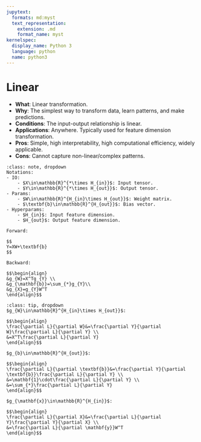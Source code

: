 ```yaml
---
jupytext:
  formats: md:myst
  text_representation:
    extension: .md
    format_name: myst
kernelspec:
  display_name: Python 3
  language: python
  name: python3
---
```

# Linear
- **What**: Linear transformation.
- **Why**: The simplest way to transform data, learn patterns, and make predictions.
- **Conditions**: The input-output relationship is linear.
- **Applications**: Anywhere. Typically used for feature dimension transformation.
- **Pros**: Simple, high interpretability, high computational efficiency, widely applicable.
- **Cons**: Cannot capture non-linear/complex patterns.

```{admonition} Math
:class: note, dropdown
Notations:
- IO:
	- $X\in\mathbb{R}^{*\times H_{in}}$: Input tensor.
	- $Y\in\mathbb{R}^{*\times H_{out}}$: Output tensor.
- Params:
	- $W\in\mathbb{R}^{H_{in}\times H_{out}}$: Weight matrix.
	- $\textbf{b}\in\mathbb{R}^{H_{out}}$: Bias vector.
- Hyperparams:
	- $H_{in}$: Input feature dimension.
	- $H_{out}$: Output feature dimension.

Forward:

$$
Y=XW+\textbf{b}
$$

Backward:

$$\begin{align}
&g_{W}=X^Tg_{Y} \\
&g_{\mathbf{b}}=\sum_{*}g_{Y}\\
&g_{X}=g_{Y}W^T
\end{align}$$
```

```{admonition} Derivation
:class: tip, dropdown
$g_{W}\in\mathbb{R}^{H_{in}\times H_{out}}$:

$$\begin{align}
\frac{\partial L}{\partial W}&=\frac{\partial Y}{\partial W}\frac{\partial L}{\partial Y} \\
&=X^T\frac{\partial L}{\partial Y}
\end{align}$$

$g_{b}\in\mathbb{R}^{H_{out}}$:

$$\begin{align}
\frac{\partial L}{\partial \textbf{b}}&=\frac{\partial Y}{\partial \textbf{b}}\frac{\partial L}{\partial Y} \\
&=\mathbf{1}\cdot\frac{\partial L}{\partial Y} \\
&=\sum_{*}\frac{\partial L}{\partial Y}
\end{align}$$

$g_{\mathbf{x}}\in\mathbb{R}^{H_{in}}$:

$$\begin{align}
\frac{\partial L}{\partial X}&=\frac{\partial L}{\partial Y}\frac{\partial Y}{\partial X} \\
&=\frac{\partial L}{\partial \mathbf{y}}W^T
\end{align}$$
```